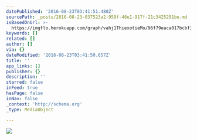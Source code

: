 ```yaml
---
datePublished: '2016-08-23T03:41:51.480Z'
sourcePath: _posts/2016-08-23-037523a2-959f-46e1-917f-21c3425291be.md
isBasedOnUrl: >-
  https://imgflo.herokuapp.com/graph/vahj1ThiexotieMo/96f79eaca017bcbf38f8652b486f84f4/noop.jpg?input=https%3A%2F%2Fc1.staticflickr.com%2F1%2F657%2F20602408293_14933f2115_b.jpg
keywords: []
related: []
author: []
via: {}
dateModified: '2016-08-23T03:41:50.657Z'
title: ''
app_links: []
publisher: {}
description: ''
starred: false
inFeed: true
hasPage: false
inNav: false
_context: 'http://schema.org'
_type: MediaObject

---
```

![](https://s3-us-west-2.amazonaws.com/the-grid-img/p/2b4e2468ebebf54b6f4b3a7ce43aa020f298554d.jpg)